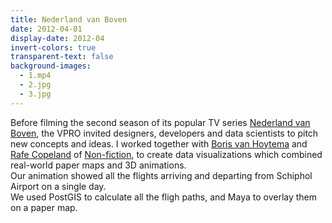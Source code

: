 ```yaml
---
title: Nederland van Boven
date: 2012-04-01
display-date: 2012-04
invert-colors: true
transparent-text: false
background-images:
  - 1.mp4
  - 2.jpg
  - 3.jpg
---
```


<section>
  <span>
    Before filming the second season of its popular TV series <a href="http://www.vpro.nl/nederland-van-boven.html">Nederland van Boven</a>, the VPRO invited designers, developers and data scientists to pitch new concepts and ideas. I worked together with <a href="http://bvh.me/">Boris van Hoytema</a> and <a href="http://rafecopeland.co.nz/">Rafe Copeland</a> of <a href="http://non-fiction.eu/2012/06/02/visualising-flight-traffic-for-nederland-van-boven/">Non-fiction</a>, to create data visualizations which combined real-world paper maps and 3D animations.
  </span>
</section>

<section>
  <span>
    Our animation showed all the flights arriving and departing from Schiphol Airport on a single day.
  </span>
</section>

<section>
  <span>
    We used PostGIS to calculate all the fligh paths, and Maya to overlay them on a paper map.
  </span>
</section>
